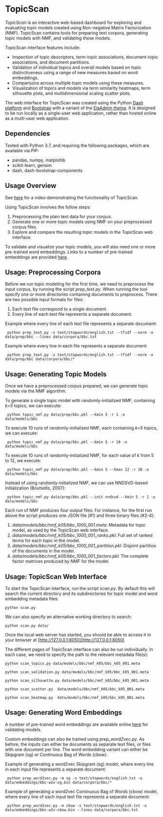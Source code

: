 # TopicScan

*TopicScan* is an interactive web-based dashboard for exploring and evaluating topic models created using Non-negative Matrix Factorization (NMF).
TopicScan contains tools for preparing text corpora, generating topic models with NMF, and validating these models. 

TopicScan interface features include:

- Inspection of topic descriptors, term-topic associations,  document-topic associations, and document partitions.
- Validation of individual topics and overall models based on topic distinctiveness using a range of new measures based on word embeddings.
- Comparisons across multiple topic models using these measures.
- Visualization of topics and models via term similarity heatmaps, term silhouette plots, and multidimensional scaling  scatter plots.

<!---
For more details on TopicScan, see the paper:

	TopicScan: A Visual Validation Tool for NMF Topic Models
	Derek Greene, Mark Belford. Under Review, 2020.
-->
The web interface for TopicScan was created using the Python [Dash platform](https://plotly.com/dash) and [Bootstrap](https://getbootstrap.com) with a variant of the [ElaAdmin theme](https://github.com/puikinsh/ElaAdmin). It is designed to be run locally as a single-user web application, rather than hosted online as a multi-user web application.

## Dependencies

Tested with Python 3.7, and requiring the following packages, which are available via PIP:

- pandas, numpy, matplotlib
- scikit-learn, gensim
- dash, dash-bootstrap-components

## Usage Overview

See [here](http://erdos.ucd.ie/topicscan/demo.mp4) for a video demonstrating the functionality of TopicScan.

Using TopicScan involves the follow steps:

1. Preprocessing the plain text data for your corpus.
2. Generate one or more topic models using NMF on your preprocessed corpus files.
3. Explore and compare the resulting topic models in the TopicScan web interface.

To validate and visualize your topic models, you will also need one or more pre-trained word embeddings. Links to a number of pre-trained embeddings are provided [here](corpora/).

## Usage: Preprocessing Corpora

Before we run topic modeling for the first time, we need to preprocess the input corpus, by running the script *prep_text.py*. When running the tool specify one or more directories containing documents to preprocess. There are 
two possible input formats for files:

1. Each text file correspond to a single document.
2. Every line of each text file represents a separate document. 

Example where every line of each text file represents a separate document:

``` python prep_text.py -s text/stopwords/english.txt --tfidf --norm -o data/prep/bbc --lines data/corpora/bbc.txt```

Example where every line in each file represents a separate document:

``` python prep_text.py -s text/stopwords/english.txt --tfidf --norm -o data/prep/bbc data/corpora/bbc/*```

## Usage: Generating Topic Models

Once we have a preprocessed corpus prepared, we can generate topic models via the NMF algorithm.

To generate a single topic model with randomly-initialized NMF, containing *k=5* topics, we can execute:

``` python topic_nmf.py data/prep/bbc.pkl --kmin 5 -r 1 -o data/models/bbc```

To execute 10 runs of randomly-initialized NMF, each containing *k=5* topics, we can execute:

``` python topic_nmf.py data/prep/bbc.pkl --kmin 5 -r 10 -o data/models/bbc```

To execute 10 runs of randomly-initialized NMF, for each value of *k* from 5 to 12, we execute:

``` python topic_nmf.py data/prep/bbc.pkl --kmin 5 --kmax 12 -r 10 -o data/models/bbc```

Instead of using randomly-initialized NMF, we can use NNDSVD-based initialization (Boutsidis, 2007):

``` python topic_nmf.py data/prep/bbc.pkl --init nndsvd --kmin 5 -r 1 -o data/models/bbc```

Each run of NMF produces four output files. For instance, for the first run above the script produces one JSON file (#1) and three binary files (#2-4):

1. *data/models/bbc/nmf_k05/bbc_1000_001.meta*: Metadata for topic model, as used by the TopicScan web interface.
2. *data/models/bbc/nmf_k05/bbc_1000_001_ranks.pkl*: Full set of ranked terms for each topic in the model.
3. *data/models/bbc/nmf_k05/bbc_1000_001_partition.pkl*: Disjoint partition of the documents in the model.
4. *data/models/bbc/nmf_k05/bbc_1000_001_factors.pkl*: The complete factor matrices produced by NMF for the model.


## Usage: TopicScan Web Interface

To start the TopicScan interface, run the script *scan.py*. By default this will search the current directory and its subdirectories for topic model and word embedding metadata files:

```python scan.py```

We can also specify an alternative working directory to search:

```python scan.py data/```

Once the local web server has started, you should be able to access it in your browser at [http://127.0.0.1:8050](http://127.0.0.1:8050)

The different pages of TopicScan interface can also be run individually. In each case, we need to specify the path to the relevant metadata file(s):

```python scan_topics.py data/models/bbc/nmf_k05/bbc_k05_001.meta```

```python scan_validation.py data/models/bbc/nmf_k05/bbc_k05_001.meta```

```python scan_silhouette.py data/models/bbc/nmf_k05/bbc_k05_001.meta```

```python scan_scatter.py  data/models/bbc/nmf_k05/bbc_k05_001.meta```

```python scan_heatmap.py  data/models/bbc/nmf_k05/bbc_k05_001.meta```

## Usage: Generating Word Embeddings

A number of pre-trained word embeddings are available online [here](data/) for validating models. 

Custom embeddings can also be trained using *prep_word2vec.py*. As before, the inputs can either be documents as separate text files, or files with one document per line. The word embedding variant can either be Skipgram (sg) or Continuous Bag of Words (cbow).

Example of generating a word2vec Skipgram (sg) model, where every line in each input file represents a separate document:

``` python prep_word2vec.py -m sg -s text/stopwords/english.txt -o data/embeddings/bbc-w2v-sg.bin data/corpora/bbc/*```

Example of generating a word2vec Continuous Bag of Words (cbow) model, where every line of each input text file represents a separate document:

``` python prep_word2vec.py -m cbow -s text/stopwords/english.txt -o data/embeddings/bbc-w2v-cbow.bin --lines data/corpora/bbc.txt```
